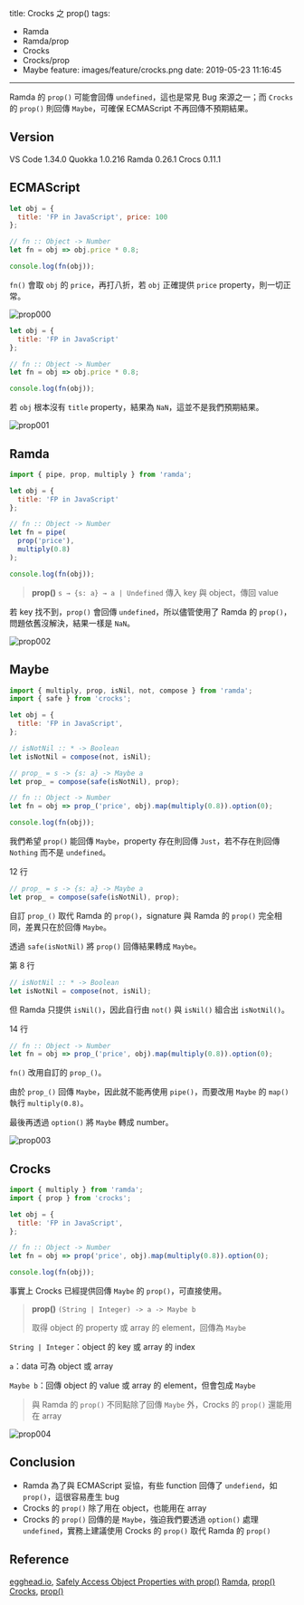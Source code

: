 title: Crocks 之 prop()
tags:
  - Ramda
  - Ramda/prop
  - Crocks
  - Crocks/prop
  - Maybe
feature: images/feature/crocks.png
date: 2019-05-23 11:16:45
---
Ramda 的 `prop()` 可能會回傳 `undefined`，這也是常見 Bug 來源之一；而 `Crocks` 的 `prop()` 則回傳 `Maybe`，可確保 ECMAScript 不再回傳不預期結果。 

<!-- more -->

## Version

VS Code 1.34.0
Quokka 1.0.216
Ramda 0.26.1
Crocs 0.11.1

## ECMAScript

```javascript
let obj = {
  title: 'FP in JavaScript', price: 100
};

// fn :: Object -> Number
let fn = obj => obj.price * 0.8;

console.log(fn(obj));
```

`fn()` 會取 `obj` 的 `price`，再打八折，若 `obj` 正確提供 `price` property，則一切正常。

![prop000](/images/crocks/prop/prop000.png)

```javascript
let obj = {
  title: 'FP in JavaScript'
};

// fn :: Object -> Number
let fn = obj => obj.price * 0.8;

console.log(fn(obj));
```

若 `obj` 根本沒有 `title` property，結果為 `NaN`，這並不是我們預期結果。

![prop001](/images/crocks/prop/prop001.png)

## Ramda

```javascript
import { pipe, prop, multiply } from 'ramda';

let obj = {
  title: 'FP in JavaScript'
};

// fn :: Object -> Number
let fn = pipe(
  prop('price'), 
  multiply(0.8)
);

console.log(fn(obj));
```

> **prop()**
> `s → {s: a} → a | Undefined`
> 傳入 key 與 object，傳回 value

若 key 找不到，`prop()` 會回傳 `undefined`，所以儘管使用了 Ramda 的 `prop()`，問題依舊沒解決，結果一樣是 `NaN`。

![prop002](/images/crocks/prop/prop002.png)

## Maybe

```javascript
import { multiply, prop, isNil, not, compose } from 'ramda';
import { safe } from 'crocks';

let obj = {
  title: 'FP in JavaScript',
};

// isNotNil :: * -> Boolean
let isNotNil = compose(not, isNil);

// prop_ = s -> {s: a} -> Maybe a
let prop_ = compose(safe(isNotNil), prop);

// fn :: Object -> Number
let fn = obj => prop_('price', obj).map(multiply(0.8)).option(0);

console.log(fn(obj));
```

我們希望 `prop()` 能回傳 `Maybe`，property 存在則回傳 `Just`，若不存在則回傳 `Nothing` 而不是 `undefined`。

12 行

```javascript
// prop_ = s -> {s: a} -> Maybe a
let prop_ = compose(safe(isNotNil), prop);
```

自訂 `prop_()` 取代 Ramda 的 `prop()`，signature 與 Ramda 的 `prop()` 完全相同，差異只在於回傳 `Maybe`。

透過 `safe(isNotNil)` 將 `prop()` 回傳結果轉成 `Maybe`。

第 8 行

```javascript
// isNotNil :: * -> Boolean
let isNotNil = compose(not, isNil);
```

但 Ramda 只提供 `isNil()`，因此自行由 `not()` 與 `isNil()` 組合出 `isNotNil()`。

14 行

```javascript
// fn :: Object -> Number
let fn = obj => prop_('price', obj).map(multiply(0.8)).option(0);
```

`fn()` 改用自訂的 `prop_()`。

由於 `prop_()` 回傳 `Maybe`，因此就不能再使用 `pipe()`，而要改用 `Maybe` 的 `map()` 執行 `multiply(0.8)`。

最後再透過 `option()` 將 `Maybe` 轉成 number。

![prop003](/images/crocks/prop/prop003.png)

## Crocks

```javascript
import { multiply } from 'ramda';
import { prop } from 'crocks';

let obj = {
  title: 'FP in JavaScript',
};

// fn :: Object -> Number
let fn = obj => prop('price', obj).map(multiply(0.8)).option(0);

console.log(fn(obj));
```

事實上 Crocks 已經提供回傳 `Maybe` 的 `prop()`，可直接使用。

> **prop()**
> `(String | Integer) -> a -> Maybe b`
>
> 取得 object 的 property 或 array 的 element，回傳為 `Maybe`

`String | Integer`：object 的 key 或 array 的 index

`a`：data 可為 object 或 array

`Maybe b`：回傳 object 的 value 或 array 的 element，但會包成 `Maybe`

> 與 Ramda 的 `prop()` 不同點除了回傳 `Maybe` 外，Crocks 的 `prop()`  還能用在 array

![prop004](/images/crocks/prop/prop004.png)

## Conclusion

* Ramda 為了與 ECMAScript 妥協，有些 function 回傳了 `undefiend`，如 `prop()`，這很容易產生 bug
* Crocks 的 `prop()` 除了用在 object，也能用在 array
* Crocks 的 `prop()` 回傳的是 `Maybe`，強迫我們要透過 `option()` 處理 `undefined`，實務上建議使用 Crocks 的 `prop()` 取代 Ramda 的 `prop()`

## Reference

[egghead.io](https://egghead.io), [Safely Access Object Properties with prop()](https://egghead.io/lessons/javascript-safely-access-object-properties-with-prop)
[Ramda](https://ramdajs.com), [prop()](https://ramdajs.com/docs/#prop)
[Crocks](https://evilsoft.github.io/crocks/), [prop()](https://evilsoft.github.io/crocks/docs/crocks/Maybe.html#prop)